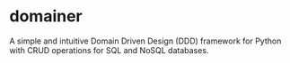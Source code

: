 # domainer
A simple and intuitive Domain Driven Design (DDD) framework for Python with CRUD operations for SQL and NoSQL databases.
